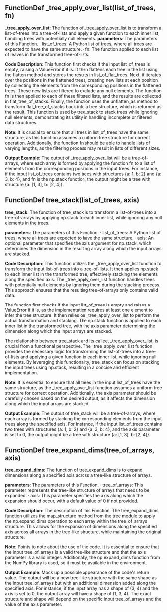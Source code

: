 ## FunctionDef _tree_apply_over_list(list_of_trees, fn)
**_tree_apply_over_list**: The function of _tree_apply_over_list is to transform a list-of-trees into a tree-of-lists and apply a given function to each inner list, handling trees with potentially null elements.
**parameters**: The parameters of this Function.
· list_of_trees: A Python list of trees, where all trees are expected to have the same structure.
· fn: The function applied to each list of leaves in the transformed tree-of-lists.

**Code Description**: This function first checks if the input list_of_trees is empty, raising a ValueError if it is. It then flattens each tree in the list using the flatten method and stores the results in list_of_flat_trees. Next, it iterates over the positions in the flattened trees, creating new lists at each position by collecting the elements from the corresponding positions in the flattened trees. These new lists are filtered to exclude any null elements. The function fn is then applied to each of these filtered lists, and the results are collected in flat_tree_of_stacks. Finally, the function uses the unflatten_as method to transform flat_tree_of_stacks back into a tree structure, which is returned as the result. This function is used by tree_stack to stack trees while ignoring null elements, demonstrating its utility in handling incomplete or filtered data structures.

**Note**: It is crucial to ensure that all trees in list_of_trees have the same structure, as this function assumes a uniform tree structure for correct operation. Additionally, the function fn should be able to handle lists of varying lengths, as the filtering process may result in lists of different sizes.

**Output Example**: The output of _tree_apply_over_list will be a tree-of-arrays, where each array is formed by applying the function fn to a list of elements from the corresponding positions in the input trees. For instance, if the input list_of_trees contains two trees with structures {a: 1, b: 2} and {a: 3, b: 4}, and fn is the np.stack function, the output might be a tree with structure {a: [1, 3], b: [2, 4]}.
## FunctionDef tree_stack(list_of_trees, axis)
**tree_stack**: The function of tree_stack is to transform a list-of-trees into a tree-of-arrays by applying np.stack to each inner list, while ignoring any null elements in the trees.

**parameters**: The parameters of this Function.
· list_of_trees: A Python list of trees, where all trees are expected to have the same structure.
· axis: An optional parameter that specifies the axis argument for np.stack, which determines the dimension in the resulting array along which the input arrays are stacked.

**Code Description**: This function utilizes the _tree_apply_over_list function to transform the input list-of-trees into a tree-of-lists. It then applies np.stack to each inner list in the transformed tree, effectively stacking the elements along the specified axis. The _tree_apply_over_list function handles trees with potentially null elements by ignoring them during the stacking process. This approach ensures that the resulting tree-of-arrays only contains valid data.

The function first checks if the input list_of_trees is empty and raises a ValueError if it is, as the implementation requires at least one element to infer the tree structure. It then relies on _tree_apply_over_list to perform the actual transformation and stacking. The np.stack function is applied to each inner list in the transformed tree, with the axis parameter determining the dimension along which the input arrays are stacked.

The relationship between tree_stack and its callee, _tree_apply_over_list, is crucial from a functional perspective. The _tree_apply_over_list function provides the necessary logic for transforming the list-of-trees into a tree-of-lists and applying a given function to each inner list, while ignoring null elements. By leveraging this functionality, tree_stack can focus on stacking the input trees using np.stack, resulting in a concise and efficient implementation.

**Note**: It is essential to ensure that all trees in the input list_of_trees have the same structure, as the _tree_apply_over_list function assumes a uniform tree structure for correct operation. Additionally, the axis parameter should be carefully chosen based on the desired output, as it affects the dimension along which the input arrays are stacked.

**Output Example**: The output of tree_stack will be a tree-of-arrays, where each array is formed by stacking the corresponding elements from the input trees along the specified axis. For instance, if the input list_of_trees contains two trees with structures {a: 1, b: 2} and {a: 3, b: 4}, and the axis parameter is set to 0, the output might be a tree with structure {a: [1, 3], b: [2, 4]}.
## FunctionDef tree_expand_dims(tree_of_arrays, axis)
**tree_expand_dims**: The function of tree_expand_dims is to expand dimensions along a specified axis across a tree-like structure of arrays.

**parameters**: The parameters of this Function.
· tree_of_arrays: This parameter represents the tree-like structure of arrays that needs to be expanded.
· axis: This parameter specifies the axis along which the expansion should occur, with a default value of 0 if not provided.

**Code Description**: The description of this Function. 
The tree_expand_dims function utilizes the map_structure method from the tree module to apply the np.expand_dims operation to each array within the tree_of_arrays structure. This allows for the expansion of dimensions along the specified axis across all arrays in the tree-like structure, while maintaining the original structure.

**Note**: Points to note about the use of the code. 
It is essential to ensure that the input tree_of_arrays is a valid tree-like structure and that the axis parameter is a valid integer. Additionally, the np.expand_dims function from the NumPy library is used, so it must be available in the environment.

**Output Example**: Mock up a possible appearance of the code's return value.
The output will be a new tree-like structure with the same shape as the input tree_of_arrays but with an additional dimension added along the specified axis. For instance, if the input array has a shape of (3, 4) and the axis is set to 0, the output array will have a shape of (1, 3, 4). The exact structure and shape will depend on the specific input tree_of_arrays and the value of the axis parameter.
